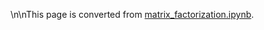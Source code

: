 \n\nThis page is converted from [matrix_factorization.ipynb](https://github.com/dmlc/mxnet-notebooks/python/tutorials/matrix_factorization.ipynb).
